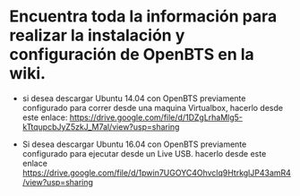 # Encuentra toda la información para realizar la instalación y configuración de OpenBTS en la wiki.

* si desea descargar Ubuntu 14.04 con OpenBTS previamente configurado para correr desde una maquina Virtualbox, hacerlo desde este enlace:  https://drive.google.com/file/d/1DZgLrhaMlg5-kTtqupcbJyZ5zkJ_M7al/view?usp=sharing

* Si desea descargar Ubuntu 16.04 con OpenBTS previamente configurado para ejecutar desde un Live USB. hacerlo desde este enlace  https://drive.google.com/file/d/1pwin7UGOYC4Ohvclq9HtrkglJP43amR4/view?usp=sharing

